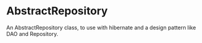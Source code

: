 # AbstractRepository
An AbstractRepository class, to use with hibernate and a design pattern like DAO and Repository.
